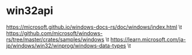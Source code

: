 # win32api
https://microsoft.github.io/windows-docs-rs/doc/windows/index.html \t
https://github.com/microsoft/windows-rs/tree/master/crates/samples/windows \t
https://learn.microsoft.com/ja-jp/windows/win32/winprog/windows-data-types \t
